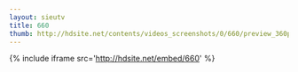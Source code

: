 ```yaml
---
layout: sieutv
title: 660
thumb: http://hdsite.net/contents/videos_screenshots/0/660/preview_360p.mp4.jpg
---
```

{% include iframe src='http://hdsite.net/embed/660' %}
 
